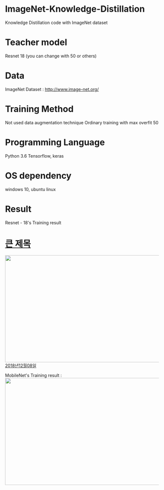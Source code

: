 # ImageNet-Knowledge-Distillation
Knowledge Distillation code with ImageNet dataset

# Teacher model
Resnet 18 (you can change with 50 or others)

# Data
ImageNet Dataset : http://www.image-net.org/

# Training Method
Not used data augmentation technique
Ordinary training with max overfit 50

# Programming Language
Python 3.6
Tensorflow, keras

# OS dependency
windows 10, ubuntu linux

# Result
Resnet - 18's Training result
<div class="imgTopic">
 <h1 class="title"><a href="#">큰 제목</a></h1>
 <p class="content"><a href="#"><img src="https://user-images.githubusercontent.com/29685163/49656613-20093680-fa81-11e8-97fb-ecb63c1ed385.png" alt="" width = "675" height ="350"/><span class="date">2018년12월08일 </span></a></p>
</div>

MobileNet's Training result : 
<img src="https://user-images.githubusercontent.com/29685163/49656474-cdc81580-fa80-11e8-8477-a5b31ab88e8c.png" width = "675" height = "350">


